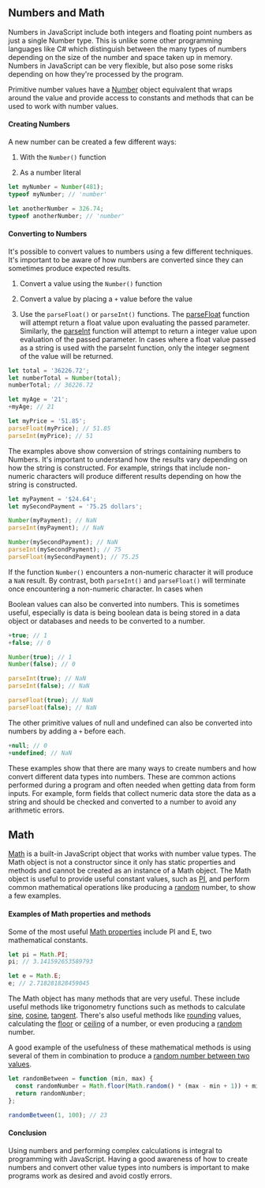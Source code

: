 ## Numbers and Math

Numbers in JavaScript include both integers and floating point numbers as just a single Number type. This is unlike some other programming languages like C# which distinguish between the many types of numbers depending on the size of the number and space taken up in memory. Numbers in JavaScript can be very flexible, but also pose some risks depending on how they're processed by the program.

Primitive number values have a [Number](https://developer.mozilla.org/en-US/docs/Web/JavaScript/Reference/Global_Objects/Number) object equivalent that wraps around the value and provide access to constants and methods that can be used to work with number values.

#### Creating Numbers

A new number can be created a few different ways:

1. With the `Number()` function

2. As a number literal

```javascript
let myNumber = Number(481);
typeof myNumber; // 'number'

let anotherNumber = 326.74;
typeof anotherNumber; // 'number'
```

#### Converting to Numbers

It's possible to convert values to numbers using a few different techniques. It's important to be aware of how numbers are converted since they can sometimes produce expected results.

1. Convert a value using the `Number()` function

2. Convert a value by placing a `+` value before the value

3. Use the `parseFloat()` or `parseInt()` functions. The [parseFloat](https://developer.mozilla.org/en-US/docs/Web/JavaScript/Reference/Global_Objects/parseFloat) function will attempt return a float value upon evaluating the passed parameter. Similarly, the [parseInt](https://developer.mozilla.org/en-US/docs/Web/JavaScript/Reference/Global_Objects/parseInt) function will attempt to return a integer value upon evaluation of the passed parameter. In cases where a float value passed as a string is used with the parseInt function, only the integer segment of the value will be returned.

```javascript
let total = '36226.72';
let numberTotal = Number(total);
numberTotal; // 36226.72

let myAge = '21';
+myAge; // 21

let myPrice = '51.85';
parseFloat(myPrice); // 51.85
parseInt(myPrice); // 51
```

The examples above show conversion of strings containing numbers to Numbers. It's important to understand how the results vary depending on how the string is constructed. For example, strings that include non-numeric characters will produce different results depending on how the string is constructed.

```javascript
let myPayment = '$24.64';
let mySecondPayment = '75.25 dollars';

Number(myPayment); // NaN
parseInt(myPayment); // NaN

Number(mySecondPayment); // NaN
parseInt(mySecondPayment); // 75
parseFloat(mySecondPayment); // 75.25
```

If the function `Number()` encounters a non-numeric character it will produce a `NaN` result. By contrast, both `parseInt()` and `parseFloat()` will terminate once encountering a non-numeric character. In cases when

Boolean values can also be converted into numbers. This is sometimes useful, especially is data is being boolean data is being stored in a data object or databases and needs to be converted to a number.

```javascript
+true; // 1
+false; // 0

Number(true); // 1
Number(false); // 0

parseInt(true); // NaN
parseInt(false); // NaN

parseFloat(true); // NaN
parseFloat(false); // NaN
```

The other primitive values of null and undefined can also be converted into numbers by adding a `+` before each.

```javascript
+null; // 0
+undefined; // NaN
```

These examples show that there are many ways to create numbers and how convert different data types into numbers. These are common actions performed during a program and often needed when getting data from form inputs. For example, form fields that collect numeric data store the data as a string and should be checked and converted to a number to avoid any arithmetic errors.

## Math

[Math](https://developer.mozilla.org/en-US/docs/Web/JavaScript/Reference/Global_Objects/Math) is a built-in JavaScript object that works with number value types. The Math object is not a constructor since it only has static properties and methods and cannot be created as an instance of a Math object. The Math object is useful to provide useful constant values, such as [PI](https://developer.mozilla.org/en-US/docs/Web/JavaScript/Reference/Global_Objects/Math/PI), and perform common mathematical operations like producing a [random](https://developer.mozilla.org/en-US/docs/Web/JavaScript/Reference/Global_Objects/Math/random) number, to show a few examples.

#### Examples of Math properties and methods

Some of the most useful [Math properties](https://developer.mozilla.org/en-US/docs/Web/JavaScript/Reference/Global_Objects/Math#static_properties) include PI and E, two mathematical constants.

```javascript
let pi = Math.PI;
pi; // 3.141592653589793

let e = Math.E;
e; // 2.718281828459045
```

The Math object has many methods that are very useful. These include useful methods like trigonometry functions such as methods to calculate [sine](https://developer.mozilla.org/en-US/docs/Web/JavaScript/Reference/Global_Objects/Math/sin), [cosine](https://developer.mozilla.org/en-US/docs/Web/JavaScript/Reference/Global_Objects/Math/cos), [tangent](https://developer.mozilla.org/en-US/docs/Web/JavaScript/Reference/Global_Objects/Math/tan). There's also useful methods like [rounding](https://developer.mozilla.org/en-US/docs/Web/JavaScript/Reference/Global_Objects/Math/round) values, calculating the [floor](https://developer.mozilla.org/en-US/docs/Web/JavaScript/Reference/Global_Objects/Math/floor) or [ceiling](https://developer.mozilla.org/en-US/docs/Web/JavaScript/Reference/Global_Objects/Math/ceil) of a number, or even producing a [random](https://developer.mozilla.org/en-US/docs/Web/JavaScript/Reference/Global_Objects/Math/random) number.

A good example of the usefulness of these mathematical methods is using several of them in combination to produce a [random number between two values](https://developer.mozilla.org/en-US/docs/Web/JavaScript/Reference/Global_Objects/Math#returning_a_random_integer_between_two_bounds).

```javascript
let randomBetween = function (min, max) {
  const randomNumber = Math.floor(Math.random() * (max - min + 1)) + min;
  return randomNumber;
};

randomBetween(1, 100); // 23
```

#### Conclusion

Using numbers and performing complex calculations is integral to programming with JavaScript. Having a good awareness of how to create numbers and convert other value types into numbers is important to make programs work as desired and avoid costly errors.
